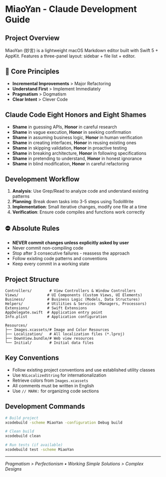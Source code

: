 # MiaoYan - Claude Development Guide

## Project Overview

MiaoYan (妙言) is a lightweight macOS Markdown editor built with Swift 5 + AppKit. Features a three-panel layout: sidebar + file list + editor.

## 🎯 Core Principles

- **Incremental Improvements** > Major Refactoring
- **Understand First** > Implement Immediately  
- **Pragmatism** > Dogmatism
- **Clear Intent** > Clever Code

## Claude Code Eight Honors and Eight Shames

- **Shame** in guessing APIs, **Honor** in careful research
- **Shame** in vague execution, **Honor** in seeking confirmation  
- **Shame** in assuming business logic, **Honor** in human verification
- **Shame** in creating interfaces, **Honor** in reusing existing ones
- **Shame** in skipping validation, **Honor** in proactive testing
- **Shame** in breaking architecture, **Honor** in following specifications
- **Shame** in pretending to understand, **Honor** in honest ignorance
- **Shame** in blind modification, **Honor** in careful refactoring

## Development Workflow

1. **Analysis**: Use Grep/Read to analyze code and understand existing patterns
2. **Planning**: Break down tasks into 3-5 steps using TodoWrite
3. **Implementation**: Small iterative changes, modify one file at a time
4. **Verification**: Ensure code compiles and functions work correctly

## ⛔ Absolute Rules

- **NEVER commit changes unless explicitly asked by user**
- Never commit non-compiling code
- Stop after 3 consecutive failures - reassess the approach
- Follow existing code patterns and conventions
- Keep every commit in a working state

## Project Structure

```text
Controllers/        # View Controllers & Window Controllers
Views/             # UI Components (Custom Views, UI Elements)  
Business/          # Business Logic (Models, Data Structures)
Helpers/           # Utilities & Services (Managers, Processors)
Extensions/        # Swift Extensions
AppDelegate.swift  # Application entry point
Info.plist         # Application configuration

Resources/
├── Images.xcassets/# Image and Color Resources
├── Localization/   # All localization files (*.lproj)
├── DownView.bundle/# Web view resources
└── Initial/        # Initial data files
```

## Key Conventions

- Follow existing project conventions and use established utility classes
- Use `NSLocalizedString` for internationalization
- Retrieve colors from `Images.xcassets`
- All comments must be written in English
- Use `// MARK:` for organizing code sections

## Development Commands

```bash
# Build project
xcodebuild -scheme MiaoYan -configuration Debug build

# Clean build
xcodebuild clean

# Run tests (if available)
xcodebuild test -scheme MiaoYan
```

---
*Pragmatism > Perfectionism • Working Simple Solutions > Complex Designs*